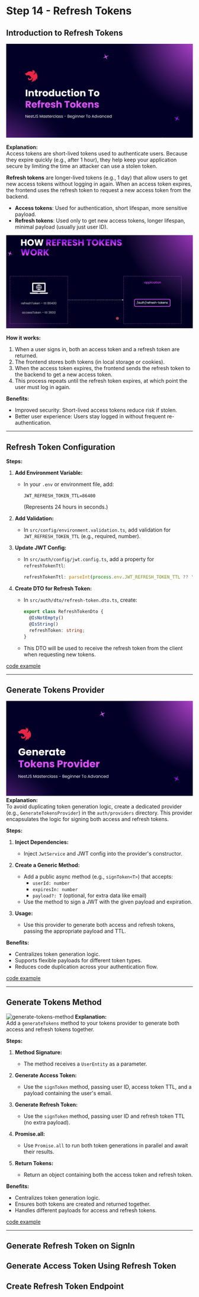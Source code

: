 # Step 14 - Refresh Tokens

## Introduction to Refresh Tokens

![intro](./images/intro.png)

**Explanation:**  
Access tokens are short-lived tokens used to authenticate users. Because they expire quickly (e.g., after 1 hour), they help keep your application secure by limiting the time an attacker can use a stolen token.

**Refresh tokens** are longer-lived tokens (e.g., 1 day) that allow users to get new access tokens without logging in again. When an access token expires, the frontend uses the refresh token to request a new access token from the backend.

- **Access tokens**: Used for authentication, short lifespan, more sensitive payload.
- **Refresh tokens**: Used only to get new access tokens, longer lifespan, minimal payload (usually just user ID).

![how-work](./images/how-work.png)

**How it works:**
1. When a user signs in, both an access token and a refresh token are returned.
2. The frontend stores both tokens (in local storage or cookies).
3. When the access token expires, the frontend sends the refresh token to the backend to get a new access token.
4. This process repeats until the refresh token expires, at which point the user must log in again.

**Benefits:**  
- Improved security: Short-lived access tokens reduce risk if stolen.
- Better user experience: Users stay logged in without frequent re-authentication.

---

## Refresh Token Configuration

**Steps:**
1. **Add Environment Variable:**  
   - In your `.env` or environment file, add:
     ```
     JWT_REFRESH_TOKEN_TTL=86400
     ```
     (Represents 24 hours in seconds.)

2. **Add Validation:**  
   - In `src/config/environment.validation.ts`, add validation for `JWT_REFRESH_TOKEN_TTL` (e.g., required, number).

3. **Update JWT Config:**  
   - In `src/auth/config/jwt.config.ts`, add a property for `refreshTokenTtl`:
     ```typescript
     refreshTokenTtl: parseInt(process.env.JWT_REFRESH_TOKEN_TTL ?? '86400', 10),
     ```

4. **Create DTO for Refresh Token:**  
   - In `src/auth/dto/refresh-token.dto.ts`, create:
     ```typescript
     export class RefreshTokenDto {
       @IsNotEmpty()
       @IsString()
       refreshToken: string;
     }
     ```
   - This DTO will be used to receive the refresh token from the client when requesting new tokens.

[code example](https://github.com/NadirBakhsh/nestjs-resources-code/commit/6eff3ffee9799e37a6efaf799a9e59f445ee39f8)

---

## Generate Tokens Provider

![generate-tokens-provider](./images/generate-tokens-provider.png)
**Explanation:**  
To avoid duplicating token generation logic, create a dedicated provider (e.g., `GenerateTokensProvider`) in the `auth/providers` directory. This provider encapsulates the logic for signing both access and refresh tokens.

**Steps:**
1. **Inject Dependencies:**  
   - Inject `JwtService` and JWT config into the provider's constructor.

2. **Create a Generic Method:**  
   - Add a public async method (e.g., `signToken<T>`) that accepts:
     - `userId: number`
     - `expiresIn: number`
     - `payload?: T` (optional, for extra data like email)
   - Use the method to sign a JWT with the given payload and expiration.

3. **Usage:**  
   - Use this provider to generate both access and refresh tokens, passing the appropriate payload and TTL.

**Benefits:**  
- Centralizes token generation logic.
- Supports flexible payloads for different token types.
- Reduces code duplication across your authentication flow.

[code example](https://github.com/NadirBakhsh/nestjs-resources-code/commit/a683061c96119a0addf5522cb1d9852c455e9b2c)

---

## Generate Tokens Method

![generate-tokens-method](./images/generate-tokens-method.png)
**Explanation:**  
Add a `generateTokens` method to your tokens provider to generate both access and refresh tokens together.

**Steps:**
1. **Method Signature:**  
   - The method receives a `UserEntity` as a parameter.

2. **Generate Access Token:**  
   - Use the `signToken` method, passing user ID, access token TTL, and a payload containing the user's email.

3. **Generate Refresh Token:**  
   - Use the `signToken` method, passing user ID and refresh token TTL (no extra payload).

4. **Promise.all:**  
   - Use `Promise.all` to run both token generations in parallel and await their results.

5. **Return Tokens:**  
   - Return an object containing both the access token and refresh token.

**Benefits:**  
- Centralizes token generation logic.
- Ensures both tokens are created and returned together.
- Handles different payloads for access and refresh tokens.

[code example](https://github.com/NadirBakhsh/nestjs-resources-code/commit/cc12cf700e4da6b252904476f01c3a741facfae7)

---

## Generate Refresh Token on SignIn

## Generate Access Token Using Refresh Token

## Create Refresh Token Endpoint